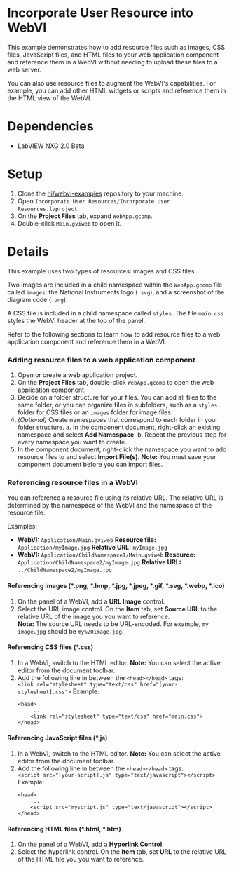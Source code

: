 # Incorporate User Resource into WebVI
This example demonstrates how to add resource files such as images, CSS files, JavaScript files, and HTML files to your web application component and reference them in a WebVI without needing to upload these files to a web server.

You can also use resource files to augment the WebVI's capabilities. For example, you can add other HTML widgets or scripts and reference them in the HTML view of the WebVI.

# Dependencies
- LabVIEW NXG 2.0 Beta

# Setup
1. Clone the [ni/webvi-examples](https://github.com/ni/webvi-examples) repository to your machine.
2. Open `Incorporate User Resources/Incorporate User Resources.lvproject`.
3. On the **Project Files** tab, expand `WebApp.gcomp`.
4. Double-click `Main.gviweb` to open it.

# Details
This example uses two types of resources: images and CSS files.

Two images are included in a child namespace within the `WebApp.gcomp` file called `images`: the National Instruments logo (`.svg`), and a screenshot of the diagram code (`.png`).

A CSS file is included in a child namespace called `styles`. The file `main.css` styles the WebVI header at the top of the panel. 

Refer to the following sections to learn how to add resource files to a web application component and reference them in a WebVI.

### Adding resource files to a web application component
1. Open or create a web application project.
2. On the **Project Files** tab, double-click `WebApp.gcomp` to open the web application component.
3. Decide on a folder structure for your files. You can add all files to the same folder, or you can organize files in subfolders, such as a `styles` folder for CSS files or an `images` folder for image files.
4. _(Optional)_ Create namespaces that correspond to each folder in your folder structure.
a. In the component document, right-click an existing namespace and select **Add Namespace**.
b. Repeat the previous step for every namespace you want to create.
5. In the component document, right-click the namespace you want to add resource files to and select **Import File(s)**.
**Note:** You must save your component document before you can import files.

### Referencing resource files in a WebVI
You can reference a resource file using its relative URL. The relative URL is determined by the namespace of the WebVI and the namespace of the resource file.  

Examples:
- **WebVI:** `Application/Main.gviweb`
  **Resource file:** `Application/myImage.jpg`
  **Relative URL:** `myImage.jpg`
- **WebVI:** `Application/ChildNamespace1/Main.gviweb`
  **Resource:** `Application/ChildNamespace2/myImage.jpg`
  **Relative URL:** `../ChildNamespace2/myImage.jpg`

#### Referencing images (*.png, *.bmp, *.jpg, *.jpeg, *.gif, *.svg, *.webp, *.ico)
1. On the panel of a WebVI, add a **URL Image** control.
3. Select the URL image control. On the **Item** tab, set **Source URL** to the relative URL of the image you you want to reference.  
**Note:** The source URL needs to be URL-encoded. For example, `my image.jpg` should be `my%20image.jpg`.

#### Referencing CSS files (*.css)
1. In a WebVI, switch to the HTML editor. 
**Note:** You can select the active editor from the document toolbar.
2. Add the following line in between the `<head></head>` tags:  
`<link rel="stylesheet" type="text/css" href="[your-stylesheet].css">`
Example: 
    ```
    <head>
        ...
        <link rel="stylesheet" type="text/css" href="main.css">
    </head>
    ```

#### Referencing JavaScript files (*.js)
1. In a WebVI, switch to the HTML editor. 
**Note:** You can select the active editor from the document toolbar.
2. Add the following line in between the `<head></head>` tags:  
`<script src="[your-script].js" type="text/javascript"></script>`
Example:
    ```
    <head>
        ...
        <script src="myscript.js" type="text/javascript"></script>
    </head>
    ```

#### Referencing HTML files (*.html, *.htm)
1. On the panel of a WebVI, add a **Hyperlink Control**.
2. Select the hyperlink control. On the **Item** tab, set **URL** to the relative URL of the HTML file you you want to reference.
